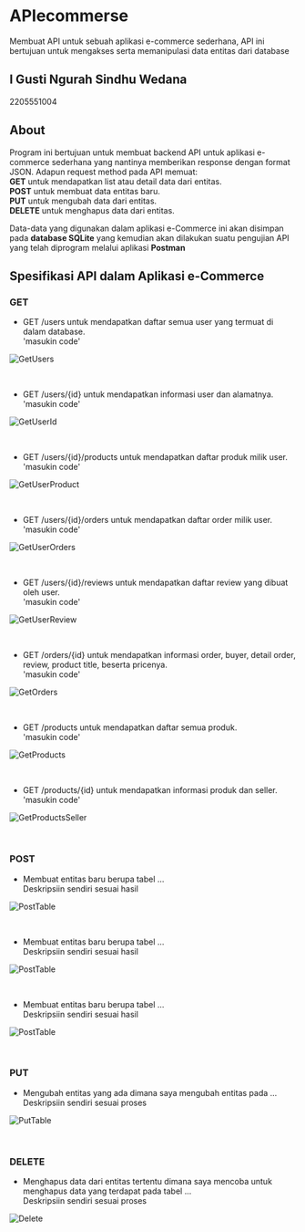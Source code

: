 # APIecommerse
Membuat API untuk sebuah aplikasi e-commerce sederhana, API ini bertujuan untuk mengakses serta memanipulasi data entitas dari database

## I Gusti Ngurah Sindhu Wedana
2205551004

## About
Program ini bertujuan untuk membuat backend API untuk aplikasi e-commerce sederhana yang nantinya memberikan response dengan format JSON. Adapun request method pada API memuat: <br/>
**GET** untuk mendapatkan list atau detail data dari entitas. <br/>
**POST** untuk membuat data entitas baru. <br/>
**PUT** untuk mengubah data dari entitas. <br/>
**DELETE** untuk menghapus data dari entitas. <br/>

Data-data yang digunakan dalam aplikasi e-Commerce ini akan disimpan pada **database SQLite** yang kemudian akan dilakukan suatu pengujian API yang telah diprogram melalui aplikasi **Postman**

## Spesifikasi API dalam Aplikasi e-Commerce 
### **GET**

- GET /users untuk mendapatkan daftar semua user yang termuat di dalam database. <br/>
'masukin code' 

![GetUsers](/image/GetAllUser.jpg"GetAllUser")

<br/>

- GET /users/{id} untuk mendapatkan informasi user dan alamatnya. <br/>
'masukin code' 

![GetUserId](/image/GetUserId.jpg"GetUserAdd")

<br/>

- GET /users/{id}/products untuk mendapatkan daftar produk milik user. <br/>
'masukin code' 

![GetUserProduct](/image/GetUserProduct.jpg"GetUserProduct")

<br/>

- GET /users/{id}/orders untuk mendapatkan daftar order milik user. <br/>
'masukin code' 

![GetUserOrders](/image/GetUserOrders.jpg"GetUserOrders")

<br/>

- GET /users/{id}/reviews untuk mendapatkan daftar review yang dibuat oleh user. <br/>
'masukin code' 

![GetUserReview](/image/GetUserReview.jpg"GetUserReview")

<br/>

- GET /orders/{id} untuk mendapatkan informasi order, buyer, detail order, review, product title, beserta pricenya. <br/>
'masukin code' 

![GetOrders](/image/GetOrders.jpg"GetOrders")

<br/>

- GET /products untuk mendapatkan daftar semua produk. <br/>
'masukin code' 

![GetProducts](/image/GetProducts.jpg"GetProducts")

<br/>

- GET /products/{id} untuk mendapatkan informasi produk dan seller. <br/>
'masukin code' 

![GetProductsSeller](/image/GetProductsId.jpg"GetProductsSeller")

<br/>

### **POST**
- Membuat entitas baru berupa tabel ... <br/>
Deskripsiin sendiri sesuai hasil

![PostTable](/image/PostUser.jpg"PostTableUser")

<br/>

- Membuat entitas baru berupa tabel ... <br/>
Deskripsiin sendiri sesuai hasil

![PostTable](/image/PostProduct.jpg"PostTableProduct")

<br/>

- Membuat entitas baru berupa tabel ... <br/>
Deskripsiin sendiri sesuai hasil

![PostTable](/image/PostOrder.jpg"PostTableOrder")

<br/>

### **PUT**
- Mengubah entitas yang ada dimana saya mengubah entitas pada ... <br/>
Deskripsiin sendiri sesuai proses

![PutTable](/image/Put.jpg"PutTable")

<br/>

### **DELETE**
- Menghapus data dari entitas tertentu dimana saya mencoba untuk menghapus data yang terdapat pada tabel ... <br/>
Deskripsiin sendiri sesuai proses

![Delete](/image/Put.jpg"Delete")

<br/>
